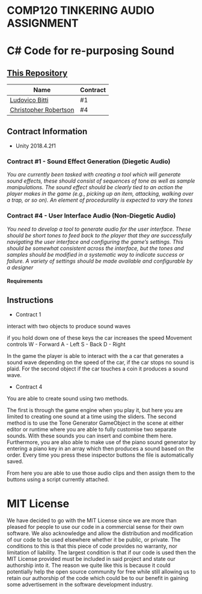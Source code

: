 # COMP120 TINKERING AUDIO ASSIGNMENT
# C# Code for re-purposing Sound

## [This Repository](https://github.com/Koltonix/comp120-tinkering-audio)

|Name                                                |Contract|
|----------------------------------------------------|--------|
|[Ludovico Bitti](https://github.com/Ludovico98)     | #1     |
|[Christopher Robertson](https://github.com/Koltonix)| #4     |

## Contract Information
- Unity 2018.4.2f1

### Contract #1 - Sound Effect Generation (Diegetic Audio)
*You are currently been tasked with creating a tool which will generate sound
effects, these should consist of sequences of tone as well as sample manipulations.
The sound effect should be clearly tied to an action the player makes in
the game (e.g., picking up an item, attacking, walking over a trap, or so on).
An element of procedurality is expected to vary the tones*

### Contract #4 - User Interface Audio (Non-Diegetic Audio)
*You need to develop a tool to generate audio for the user interface. These
should be short tones to feed back to the player that they are successfully
navigating the user interface and configuring the game’s settings. This should
be somewhat consistent across the interface, but the tones and samples
should be modified in a systematic way to indicate success or failure. A variety
of settings should be made available and configurable by a designer*

#### Requirements

## Instructions

- Contract 1

interact with two objects to produce sound waves

if you hold down one of these keys the car increases the speed
Movement controls
W - Forward
A - Left
S - Back
D - Right

In the game the player is able to interact with the a car that generates a sound wave depending on the speed of the car, if the car stops no sound is plaid. For the second object if the car touches a coin it produces a sound wave.

- Contract 4

You are able to create sound using two methods.

The first is through the game engine when you play it, but here you are limited to creating one sound at a time using the sliders. The second method is to use the Tone Generator GameObject in the scene at either editor or runtime where you are able to fully customise two separate sounds. With these sounds you can insert and combine them here. Furthermore, you are also able to make use of the piano sound generator by entering a piano key in an array which then produces a sound based on the order. Every time you press these inspector buttons the file is automatically saved.

From here you are able to use those audio clips and then assign them to the buttons using a script currently attached.

# MIT License
We have decided to go with the MIT License since we are more than pleased for people to use our code in a commercial sense for their own software. We also acknowledge and allow the distribution and modification of our code to be used elsewhere whether it be public, or private. The conditions to this is that this piece of code provides no warranty, nor limitation of liability. The largest condition is that if our code is used then the MIT License provided must be included in said project and state our authorship into it. The reason we quite like this is because it could potentially help the open source community for free while still allowing us to retain our authorship of the code which could be to our benefit in gaining some advertisement in the software development industry.
